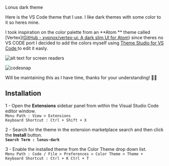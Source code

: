 Lonus dark theme

Here is the VS Code theme that I use. I like dark themes with some color to it so heres mine.

I took inspiration on the color palette from an **Atom ** theme called [Vertex]([GitHub - xypnox/vertex-ui: A dark slim UI for Atom](https://github.com/xypnox/vertex-ui)) since theres no VS CODE port I decided to add the colors myself using [Theme Studio for VS Code ](https://themes.vscode.one/) to edit it easly.

![alt text for screen readers](https://i.imgur.com/kfu4Cbx.png "Text to show on mouseover")

![codesnap](https://i.imgur.com/z1ARpZy.png)

Will be maintaining this as I have time, thanks for your understanding! 🙏🏽

## Installation

1 - Open the **Extensions** sidebar panel from within the Visual Studio Code editor window.  
`Menu Path : View > Extensions`  
`Keyboard Shortcut : Ctrl + Shift + X`

2 - Search for the theme in the extension marketplace search and then click the **Install** button.  
**`Search Term : lonus-dark`**

3 - Enable the installed theme from the Color Theme drop down list.  
`Menu Path : Code / File > Preferences > Color Theme > Theme +`  
`Keyboard Shortcut : Ctrl + K Ctrl + T`
